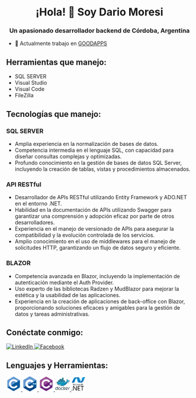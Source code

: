 <h1 align="center">¡Hola! 👋 Soy Dario Moresi</h1>
<h3 align="center">Un apasionado desarrollador backend de Córdoba, Argentina</h3>

- 🔭 Actualmente trabajo en [GOODAPPS](https://goodapps.com.ar/)

## Herramientas que manejo:

- SQL SERVER
- Visual Studio
- Visual Code
- FileZilla

## Tecnologías que manejo:

### SQL SERVER
- Amplia experiencia en la normalización de bases de datos.
- Competencia intermedia en el lenguaje SQL, con capacidad para diseñar consultas complejas y optimizadas.
- Profundo conocimiento en la gestión de bases de datos SQL Server, incluyendo la creación de tablas, vistas y procedimientos almacenados.

### API RESTful
- Desarrollador de APIs RESTful utilizando Entity Framework y ADO.NET en el entorno .NET.
- Habilidad en la documentación de APIs utilizando Swagger para garantizar una comprensión y adopción eficaz por parte de otros desarrolladores.
- Experiencia en el manejo de versionado de APIs para asegurar la compatibilidad y la evolución controlada de los servicios.
- Amplio conocimiento en el uso de middlewares para el manejo de solicitudes HTTP, garantizando un flujo de datos seguro y eficiente.

### BLAZOR
- Competencia avanzada en Blazor, incluyendo la implementación de autenticación mediante el Auth Provider.
- Uso experto de las bibliotecas Radzen y MudBlazor para mejorar la estética y la usabilidad de las aplicaciones.
- Experiencia en la creación de aplicaciones de back-office con Blazor, proporcionando soluciones eficaces y amigables para la gestión de datos y tareas administrativas.

## Conéctate conmigo:

<p align="left">
  <a href="https://linkedin.com/in/dario-martin-moresi-rivalta-5b3690273" target="_blank">
    <img src="https://raw.githubusercontent.com/rahuldkjain/github-profile-readme-generator/master/src/images/icons/Social/linked-in-alt.svg" alt="LinkedIn" height="30" width="40" />
  </a>
  <a href="https://www.facebook.com/profile.php?id=100009457063321" target="blank">
    <img src="https://raw.githubusercontent.com/rahuldkjain/github-profile-readme-generator/master/src/images/icons/Social/facebook.svg" alt="Facebook" height="30" width="40" />
  </a>
</p>

## Lenguajes y Herramientas:

<p align="left">
  <a href="https://www.cprogramming.com/" target="_blank" rel="noreferrer">
    <img src="https://raw.githubusercontent.com/devicons/devicon/master/icons/c/c-original.svg" alt="C" width="40" height="40"/>
  </a>
  <a href="https://www.w3schools.com/cpp/" target="_blank" rel="noreferrer">
    <img src="https://raw.githubusercontent.com/devicons/devicon/master/icons/cplusplus/cplusplus-original.svg" alt="C++" width="40" height="40"/>
  </a>
  <a href="https://www.w3schools.com/cs/" target="_blank" rel="noreferrer">
    <img src="https://raw.githubusercontent.com/devicons/devicon/master/icons/csharp/csharp-original.svg" alt="C#" width="40" height="40"/>
  </a>
  <a href="https://www.docker.com/" target="_blank" rel="noreferrer">
    <img src="https://raw.githubusercontent.com/devicons/devicon/master/icons/docker/docker-original-wordmark.svg" alt="Docker" width="40" height="40"/>
  </a>
  <a href="https://dotnet.microsoft.com/" target="_blank" rel="noreferrer">
    <img src="https://raw.githubusercontent.com/devicons/devicon/master/icons/dot-net/dot-net-original-wordmark.svg" alt=".NET" width="40" height="40"/>
  </a>
  <a href="https://
